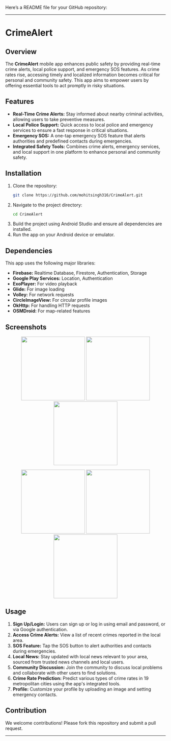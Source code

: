 Here’s a README file for your GitHub repository:

---

# CrimeAlert

## Overview

The **CrimeAlert** mobile app enhances public safety by providing real-time crime alerts, local police support, and emergency SOS features. As crime rates rise, accessing timely and localized information becomes critical for personal and community safety. This app aims to empower users by offering essential tools to act promptly in risky situations.

## Features

- **Real-Time Crime Alerts:** Stay informed about nearby criminal activities, allowing users to take preventive measures.
- **Local Police Support:** Quick access to local police and emergency services to ensure a fast response in critical situations.
- **Emergency SOS:** A one-tap emergency SOS feature that alerts authorities and predefined contacts during emergencies.
- **Integrated Safety Tools:** Combines crime alerts, emergency services, and local support in one platform to enhance personal and community safety.

## Installation

1. Clone the repository:
   ```bash
   git clone https://github.com/mohitsingh316/CrimeAlert.git
   ```
2. Navigate to the project directory:
   ```bash
   cd CrimeAlert
   ```
3. Build the project using Android Studio and ensure all dependencies are installed.
4. Run the app on your Android device or emulator.

## Dependencies

This app uses the following major libraries:

- **Firebase:** Realtime Database, Firestore, Authentication, Storage
- **Google Play Services:** Location, Authentication
- **ExoPlayer:** For video playback
- **Glide:** For image loading
- **Volley:** For network requests
- **CircleImageView:** For circular profile images
- **OkHttp:** For handling HTTP requests
- **OSMDroid:** For map-related features

## Screenshots

<p align="center">
  <img src="https://github.com/user-attachments/assets/12027793-0e5c-4a83-9c2c-0fd0204242f8" width="200">
  <img src="https://github.com/user-attachments/assets/b42cffb7-9cb7-41aa-9c8b-773608ff4b6b" width="200">
  <img src="https://github.com/user-attachments/assets/6f4f3460-52e6-4db4-890f-906271d0c2db" width="200">
</p>

<p align="center">
  <img src="https://github.com/user-attachments/assets/985d0c07-51f8-4b81-aa3a-cd65c7bf3295" width="200">
  <img src="https://github.com/user-attachments/assets/191ba4aa-0cd3-485c-a8f9-edc8a770f1fa" width="200">
  <img src="https://github.com/user-attachments/assets/3c83100f-52cd-4e5b-9752-55ef35da5bb6" width="200">
</p>

## Usage

1. **Sign Up/Login:** Users can sign up or log in using email and password, or via Google authentication.
2. **Access Crime Alerts:** View a list of recent crimes reported in the local area.
3. **SOS Feature:** Tap the SOS button to alert authorities and contacts during emergencies.
4. **Local News:** Stay updated with local news relevant to your area, sourced from trusted news channels and local users.
5. **Community Discussion:** Join the community to discuss local problems and collaborate with other users to find solutions.
6. **Crime Rate Prediction:** Predict various types of crime rates in 19 metropolitan cities using the app's integrated tools.
7. **Profile:** Customize your profile by uploading an image and setting emergency contacts.

## Contribution

We welcome contributions! Please fork this repository and submit a pull request.

---
